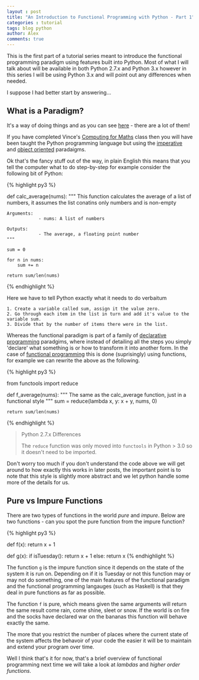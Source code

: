 ```yaml
---
layout : post
title: "An Introduction to Functional Programming with Python - Part 1"
categories : tutorial
tags: blog python
author: Alex
comments: true
---
```


This is the first part of a tutorial series meant to introduce the functional programming paradigm
using features built into Python. Most of what I will talk about will be available in both
Python 2.7.x and Python 3.x however in this series I will be using Python 3.x and will point out any
differences when needed.

I suppose I had better start by answering...

## What is a Paradigm?

It's a way of doing things and as you can see [here][paradigm-list] - there are a lot of them!

If you have completed Vince's [Computing for Maths][cfm] class then you will have been taught the Python
programming language but using the [imperative][imperative-wiki] and [object oriented][oop-wiki] paradaigms.

Ok that's the fancy stuff out of the way, in plain English this means that you tell the computer what
to do step-by-step for example consider the following bit of Python:

{% highlight py3 %}

def calc_average(nums):
    """
    This function calculates the average of a list of numbers, it assumes the
    list conatins only numbers and is non-empty

    Arguments:
                - nums: A list of numbers

    Outputs:
                - The average, a floating point number
    """

    sum = 0

    for n in nums:
        sum += n

    return sum/len(nums)
{% endhighlight %}

Here we have to tell Python exactly what it needs to do verbaitum

    1. Create a variable called sum, assign it the value zero.
    2. Go through each item in the list in turn and add it's value to the variable sum.
    3. Divide that by the number of items there were in the list.

Whereas the functional paradigm is part of a family of [declarative programming][declarative-wiki]
paradgims, where instead of detailing all the steps you simply 'declare' what something is or how to
transform it into another form. In the case of [functional programming][functional-wiki] this is done
(suprisingly) using functions, for example we can rewrite the above as the following.

{% highlight py3 %}

from functools import reduce

def f_average(nums):
    """
    The same as the calc_average function, just in a functional style
    """
    sum = reduce(lambda x, y: x + y, nums, 0)

    return sum/len(nums)
{% endhighlight %}

> Python 2.7.x Differences
>
> The ```reduce``` function was only moved into ```functools``` in Python > 3.0 so
> it doesn't need to be imported.

Don't worry too much if you don't understand the code above we will get around to how exactly
this works in later posts, the important point is to note that this style is slightly more
abstract and we let python handle some more of the details for us.

## Pure vs Impure Functions

There are two types of functions in the world _pure_ and _impure_. Below are two functions - can
you spot the pure function from the impure function?

{% highlight py3 %}

def f(x):
    return x + 1

def g(x):
    if isTuesday():
        return x + 1
    else:
        return x
{% endhighlight %}

The function ```g``` is the impure function since it depends on the state of the system it is run on.
Depending on if it is Tuesday or not this function may or may not do something, one of the main features
of the functional paradigm and the functional programming langauges (such as Haskell) is that
they deal in pure functions as far as possible.

The function ```f``` is pure, which means given the same arguments will return the same result come rain, come
shine, sleet or snow. If the world is on fire and the socks have declared war on the bananas this function
will behave exactly the same.

The more that you restrict the number of places where the current state of the system affects the behavoir of
your code the easier it will be to maintain and extend your program over time.

Well I think that's it for now, that's a brief overview of functional programming next time we will
take a look at _lambdas_ and _higher order functions_.


[cfm]: http://vknight.org/Computing_for_mathematics/
[declarative-wiki]: https://en.wikipedia.org/wiki/Declarative_programming
[functional-wiki]: https://en.wikipedia.org/wiki/Functional_programming
[imperative-wiki]: https://en.wikipedia.org/wiki/Imperative_programming
[oop-wiki]: https://en.wikipedia.org/wiki/Object-oriented_programming
[paradigm-list]: https://en.wikipedia.org/wiki/Programming_paradigm
